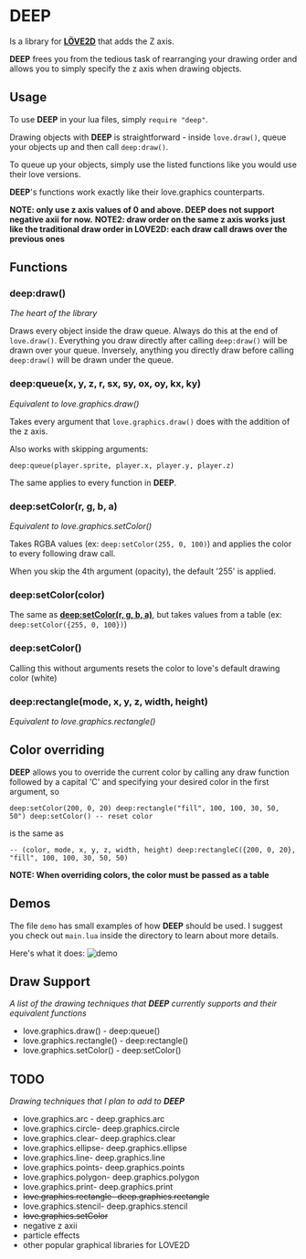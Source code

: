 # DEEP
Is a library for [**LÖVE2D**](https://love2d.org) that adds the Z axis.

**DEEP** frees you from the tedious task of rearranging your drawing order and allows you
to simply specify the z axis when drawing objects.



## Usage
To use **DEEP** in your lua files, simply `require "deep"`.

Drawing objects with **DEEP** is straightforward - inside `love.draw()`, queue your objects up and 
then call `deep:draw()`.

To queue up your objects, simply use the listed functions like you would use their love versions.

**DEEP**'s functions work exactly like their love.graphics counterparts.

**NOTE: only use z axis values of 0 and above. DEEP does not support negative axii for now.**
**NOTE2: draw order on the same z axis works just like the traditional draw order in LOVE2D: 
each draw call draws over the previous ones**



## Functions

### deep:draw()
*The heart of the library*

Draws every object inside the draw queue. Always do this at the end of `love.draw()`.
Everything you draw directly after calling `deep:draw()` will be drawn over your queue. Inversely,
anything you directly draw before calling `deep:draw()` will be drawn under the queue.


### deep:queue(x, y, z, r, sx, sy, ox, oy, kx, ky)
*Equivalent to love.graphics.draw()*

Takes every argument that `love.graphics.draw()` does with the addition of the z axis.

Also works with skipping arguments:

`
deep:queue(player.sprite, player.x, player.y, player.z)
`

The same applies to every function in **DEEP**.


### deep:setColor(r, g, b, a)
*Equivalent to love.graphics.setColor()*

Takes RGBA values (ex: `deep:setColor(255, 0, 100)`) and applies the color to every following draw 
call.

When you skip the 4th argument (opacity), the default '255' is applied.


### deep:setColor(color)

The same as [**deep:setColor(r, g, b, a)**](#deepsetcolorr-g-b-a), but takes values from a table 
(ex: `deep:setColor({255, 0, 100})`)


### deep:setColor()

Calling this without arguments resets the color to love's default drawing color (white)


### deep:rectangle(mode, x, y, z, width, height)
*Equivalent to love.graphics.rectangle()*



## Color overriding

**DEEP** allows you to override the current color by calling any draw function followed by a capital
 'C' and specifying your desired color in the first argument, so 

`
deep:setColor(200, 0, 20)
deep:rectangle("fill", 100, 100, 30, 50, 50")
deep:setColor() -- reset color
`

is the same as

`
-- (color, mode, x, y, z, width, height)
deep:rectangleC({200, 0, 20}, "fill", 100, 100, 30, 50, 50) 
`

**NOTE: When overriding colors, the color must be passed as a table**



## Demos
The file `demo` has small examples of how **DEEP** should be used. I suggest you check out 
`main.lua` inside the directory to learn about more details.

Here's what it does:
![demo](https://i.imgur.com/jRJXcZL.gif)


## Draw Support
*A list of the drawing techniques that **DEEP** currently supports and their equivalent functions*

* love.graphics.draw() - deep:queue()
* love.graphics.rectangle() - deep:rectangle()
* love.graphics.setColor() - deep:setColor()


## TODO
*Drawing techniques that I plan to add to **DEEP*** 
* love.graphics.arc - deep.graphics.arc
* love.graphics.circle- deep.graphics.circle
* love.graphics.clear- deep.graphics.clear
* love.graphics.ellipse- deep.graphics.ellipse
* love.graphics.line- deep.graphics.line
* love.graphics.points- deep.graphics.points
* love.graphics.polygon- deep.graphics.polygon
* love.graphics.print- deep.graphics.print
* ~~love.graphics.rectangle- deep.graphics.rectangle~~
* love.graphics.stencil- deep.graphics.stencil
* ~~love.graphics.setColor~~
* negative z axii
* particle effects
* other popular graphical libraries for LOVE2D
